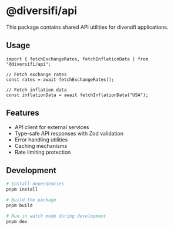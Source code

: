 # @diversifi/api

This package contains shared API utilities for diversifi applications.

## Usage

```tsx
import { fetchExchangeRates, fetchInflationData } from "@diversifi/api";

// Fetch exchange rates
const rates = await fetchExchangeRates();

// Fetch inflation data
const inflationData = await fetchInflationData("USA");
```

## Features

- API client for external services
- Type-safe API responses with Zod validation
- Error handling utilities
- Caching mechanisms
- Rate limiting protection

## Development

```bash
# Install dependencies
pnpm install

# Build the package
pnpm build

# Run in watch mode during development
pnpm dev
```
